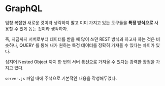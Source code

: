 # GraphQL

엄청 복잡한 새로운 것이라 생각하지 말고 이미 가지고 있는 도구들을 **특정 방식으로** 사용할 수 있게 돕는 것이라 생각하자.

즉, 지금까지 서버로부터 데이터를 받을 때 많이 쓰던 REST 방식과 하고자 하는 것은 비슷하나, QUERY 를 통해 내가 원하는 특정 데이터를 정확히 가져올 수 있다는 차이가 있다. 

심지어 Nested Object 까지 한 번의 서버 통신으로 가져올 수 있다는 강력한 장점을 가지고 있다. 

`server.js` 파일 내에 주석으로 기본적인 내용을 작성해두었다.